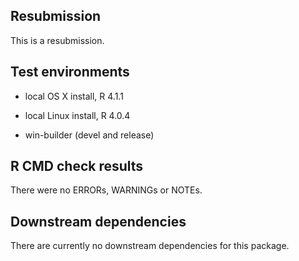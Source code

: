 ## Resubmission

This is a resubmission. 

## Test environments

* local OS X install, R 4.1.1

* local Linux install, R 4.0.4

* win-builder (devel and release)

## R CMD check results

There were no ERRORs, WARNINGs or NOTEs. 


## Downstream dependencies

There are currently no downstream dependencies for this package.
